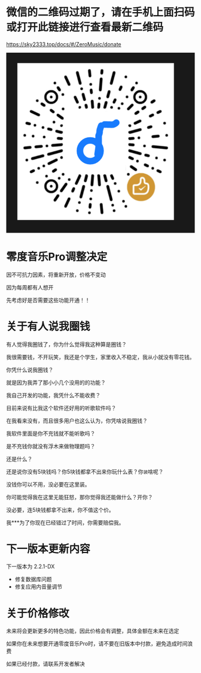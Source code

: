 # 微信的二维码过期了，请在手机上面扫码或打开此链接进行查看最新二维码

https://sky2333.top/docs/#/ZeroMusic/donate

![](IMG_20250123_140731.png)

# 零度音乐Pro调整决定

因不可抗力因素，将重新开放，价格不变动

因为每周都有人想开

先考虑好是否需要这些功能开通！！

# 关于有人说我圈钱

有人觉得我圈钱了，你为什么觉得我这种算是圈钱？

我很需要钱，不开玩笑，我还是个学生，家里收入不稳定，我从小就没有零花钱。

你凭什么说我圈钱？

就是因为我弄了那小小几个没用的的功能？

我自己开发的功能，我凭什么不能收费？

目前来说有比我这个软件还好用的听歌软件吗？

在我看来没有，而且很多用户也这么认为，你凭啥说我圈钱？

我软件里面是你不充钱就不能听歌吗？

是不充钱你就没有浮木来做物理题吗？

还是什么？

还是说你没有5块钱吗？你5块钱都拿不出来你玩什么表？你`装`啥呢？

没钱你可以不用，没必要在这里装。

你可能觉得我在这里无能狂怒，那你觉得我还能做什么？开你？

没必要，连5块钱都拿不出来，你不值这个价。

我***为了你现在已经错过了时间，你需要赔偿我。

# 下一版本更新内容

下一版本为 2.2.1-DX

- 修复数据库问题
- 修复应用内音量调节

# 关于价格修改

未来将会更新更多的特色功能，因此价格会有调整，具体金额在未来在选定

如果你在未来想要开通零度音乐Pro时，请不要在旧版本中付款，避免造成时间浪费

如果已经付款，请联系开发者解决

